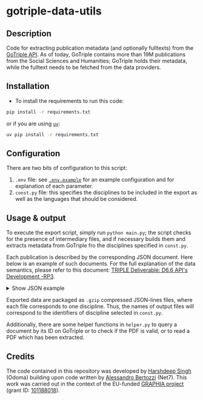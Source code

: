 # gotriple-data-utils

## Description

Code for extracting publication metadata (and optionally fulltexts) from the [GoTriple API](https://api.gotriple.eu/). As of today, GoTriple contains more than 19M publications from the Social Sciences and Humanities; GoTriple holds their metadata, while the fulltext needs to be fetched from the data providers.

## Installation

- To install the requirements to run this code:
```bash
pip install -r requirements.txt
```
or if you are using [`uv`](https://github.com/astral-sh/uv):
```bash
uv pip install -r requirements.txt
```

## Configuration

There are two bits of configuration to this script:
1. `.env` file: see [`.env.example`](./.env.example) for an example configuration and for explanation of each parameter.
2. `const.py` file: this specifies the disciplines to be included in the export as well as the languages that should be considered. 

## Usage & output

To execute the export script, simply run `python main.py`; the script checks for the presence of intermediary files, and if necessary builds them and extracts metadata from GoTriple fro the disciplines specified in `const.py`.

Each publication is described by the corresponding JSON document. Here below is an example of such documents. For the full explanation of the data semantics, please refer to this document: [TRIPLE Deliverable: D6.6 API's Development -RP3](https://doi.org/10.5281/zenodo.7371832).

<details>
    <summary>Show JSON example</summary>

```json
{
    "@id": "/documents/ftunivlausanne:oai:serval.unil.ch:BIB_76F5A7C85EB7",
    "@type": "Document",
    "id": "ftunivlausanne:oai:serval.unil.ch:BIB_76F5A7C85EB7",
    "abstract": [],
    "additional_type": [
        "typ_article"
    ],
    "cluster_children_count": null,
    "cluster_id": [],
    "conditions_of_access": [
        "acr_closed-access"
    ],
    "contributor": [],
    "date_published": "2024-07-11",
    "date_facets": "2024-07-11",
    "datestamp": "2025-02-28T22:42:35Z",
    "doi": [
        "10.1111/asap.12410"
    ],
    "full_text": null,
    "headline": [
        {
            "@type": "CommonTranslatedLabel",
            "@id": "_:1488",
            "lang": "en",
            "original_lang": "",
            "text": "Rethinking climate change vulnerabilities after COVID\u201019: Recommendations for social science\u2010based interventions drawn from research on Conspiracy Theories and Diversity Science",
            "detected_lang": "true",
            "translated": "false"
        }
    ],
    "identifier": [],
    "in_language": [
        "en"
    ],
    "is_cluster": false,
    "is_duplicate": false,
    "keywords": [],
    "discarded_keywords": [],
    "discarded_authors": [],
    "knows_about": [],
    "license": [
        "undefined"
    ],
    "main_entity_of_page": [
        "https://serval.unil.ch/notice/serval:BIB_76F5A7C85EB7"
    ],
    "mentions": [
        "Analyses of Social Issues and Public Policy"
    ],
    "original_conditions_of_access": [
        "0"
    ],
    "original_document_types": [
        "121"
    ],
    "original_languages": [
        "eng"
    ],
    "original_license": [],
    "producer": [],
    "provider": [
        "base"
    ],
    "publisher": [],
    "spatial_coverage": [],
    "temporal_coverage": [],
    "topic": [
        {
            "@type": "Topic",
            "@id": "_:1482",
            "id": "socio",
            "confidence": 0.16331824660301208
        },
        {
            "@type": "Topic",
            "@id": "_:1489",
            "id": "hist",
            "confidence": 0.09965535998344421
        }
    ],
    "url": [
        "https://serval.unil.ch/resource/serval:BIB_76F5A7C85EB7.P001/REF.pdf"
    ],
    "author": [
        {
            "agg": "aurelien_graton_10xqB113zF40fwp6fFsuN__SEP__aurelien graton__SEP__aurelien_graton__SEP__graton_aurelien",
            "fullname": "Graton, Aur\u00e9lien",
            "id": "aurelien_graton_10xqB113zF40fwp6fFsuN"
        },
        {
            "agg": "oriane_sarrasin_1jZ7_P5wE12HHpXoeeUc9__SEP__oriane sarrasin__SEP__oriane_sarrasin__SEP__sarrasin_oriane",
            "fullname": "Sarrasin, Oriane",
            "id": "oriane_sarrasin_1jZ7_P5wE12HHpXoeeUc9"
        },
        {
            "agg": "olivier_klein_MbVqC2a5twxvXK4gkKJYU__SEP__olivier klein__SEP__olivier_klein__SEP__klein_olivier",
            "fullname": "Klein, Olivier",
            "id": "olivier_klein_MbVqC2a5twxvXK4gkKJYU"
        },
        {
            "agg": "jonathon_p_schuldt_ZrwE1yqEfQQNLscz1OjlK__SEP__jonathon p. schuldt__SEP__jonathon_p_schuldt__SEP__jonathon_schuldt_p__SEP__schuldt_jonathon_p__SEP__schuldt_p_jonathon__SEP__p_schuldt_jonathon__SEP__p_jonathon_schuldt",
            "fullname": "Schuldt, Jonathon P.",
            "id": "jonathon_p_schuldt_ZrwE1yqEfQQNLscz1OjlK"
        }
    ]
}
```
</details>

Exported data are packaged as `.gzip` compressed JSON-lines files, where each file corresponds to one discipline. Thus, the names of output files will correspond to the identifiers of discipline selected in `const.py`.

Additionally, there are some helper functions in `helper.py` to query a document by its ID on GoTriple or to check if the PDF is valid, or to read a PDF which has been extracted.

## Credits

The code contained in this repository was developed by [Harshdeep Singh](https://github.com/Harshdeep1996) (Odoma) building upon code written by [Alessandro Bertozzi](https://github.com/AlessandroBertozzi) (Net7). This work was carried out in the context of the EU-funded [GRAPHIA project](https://graphia-ssh.eu/) (grant ID: [101188018](https://cordis.europa.eu/project/id/101188018)).